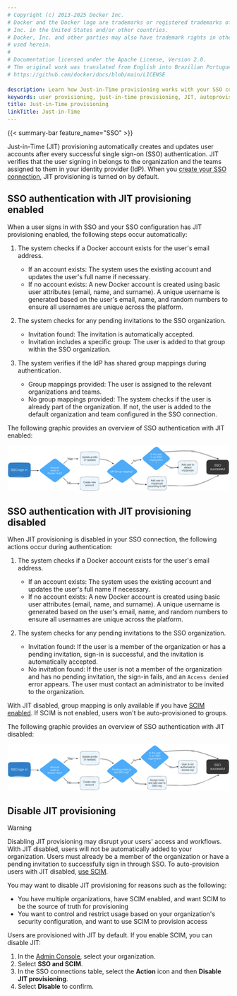 ```yaml
---
# Copyright (c) 2013-2025 Docker Inc.
# Docker and the Docker logo are trademarks or registered trademarks of Docker,
# Inc. in the United States and/or other countries.
# Docker, Inc. and other parties may also have trademark rights in other terms
# used herein.
#
# Documentation licensed under the Apache License, Version 2.0.
# The original work was translated from English into Brazilian Portuguese.
# https://github.com/docker/docs/blob/main/LICENSE

description: Learn how Just-in-Time provisioning works with your SSO connection.
keywords: user provisioning, just-in-time provisioning, JIT, autoprovision, Docker Hub, Docker Admin, admin, security
title: Just-in-Time provisioning
linkTitle: Just-in-Time
---
```

{{< summary-bar feature_name="SSO" >}}

Just-in-Time (JIT) provisioning automatically creates and updates user accounts after every successful single sign-on (SSO) authentication. JIT verifies that the user signing in belongs to the organization and the teams assigned to them in your identity provider (IdP). When you [create your SSO connection](../single-sign-on/_index.md), JIT provisioning is turned on by default.

## SSO authentication with JIT provisioning enabled

When a user signs in with SSO and your SSO configuration has JIT provisioning enabled, the following steps occur automatically:

1. The system checks if a Docker account exists for the user's email address.

    - If an account exists: The system uses the existing account and updates the user's full name if necessary.
    - If no account exists: A new Docker account is created using basic user attributes (email, name, and surname). A unique username is generated based on the user's email, name, and random numbers to ensure all usernames are unique across the platform.

2. The system checks for any pending invitations to the SSO organization.

    - Invitation found: The invitation is automatically accepted.
    - Invitation includes a specific group: The user is added to that group within the SSO organization.

3. The system verifies if the IdP has shared group mappings during authentication.

    - Group mappings provided: The user is assigned to the relevant organizations and teams.
    - No group mappings provided: The system checks if the user is already part of the organization. If not, the user is added to the default organization and team configured in the SSO connection.

The following graphic provides an overview of SSO authentication with JIT enabled:

   ![JIT provisioning enabled](../../images/jit-enabled-flow.svg)

## SSO authentication with JIT provisioning disabled

When JIT provisioning is disabled in your SSO connection, the following actions occur during authentication:

1. The system checks if a Docker account exists for the user's email address.

    - If an account exists: The system uses the existing account and updates the user's full name if necessary.
    - If no account exists: A new Docker account is created using basic user attributes (email, name, and surname). A unique username is generated based on the user's email, name, and random numbers to ensure all usernames are unique across the platform.

2. The system checks for any pending invitations to the SSO organization.

   - Invitation found: If the user is a member of the organization or has a pending invitation, sign-in is successful, and the invitation is automatically accepted.
   - No invitation found: If the user is not a member of the organization and has no pending invitation, the sign-in fails, and an `Access denied` error appears. The user must contact an administrator to be invited to the organization.

With JIT disabled, group mapping is only available if you have [SCIM enabled](/security/for-admins/provisioning/scim/#enable-scim-in-docker). If SCIM is not enabled, users won't be auto-provisioned to groups.

The following graphic provides an overview of SSO authentication with JIT disabled:

![JIT provisioning disabled](../../images/jit-disabled-flow.svg)

## Disable JIT provisioning

> [!WARNING]
>
> Disabling JIT provisioning may disrupt your users' access and workflows. With JIT disabled, users will not be automatically added to your organization. Users must already be a member of the organization or have a pending invitation to successfully sign in through SSO. To auto-provision users with JIT disabled, [use SCIM](./scim.md).

You may want to disable JIT provisioning for reasons such as the following:

- You have multiple organizations, have SCIM enabled, and want SCIM to be the source of truth for provisioning
- You want to control and restrict usage based on your organization's security configuration, and want to use SCIM to provision access

Users are provisioned with JIT by default. If you enable SCIM, you can disable JIT:

1. In the [Admin Console](https://app.docker.com/admin), select your organization.
2. Select **SSO and SCIM**.
3. In the SSO connections table, select the **Action** icon and then **Disable JIT provisioning**.
4. Select **Disable** to confirm.
